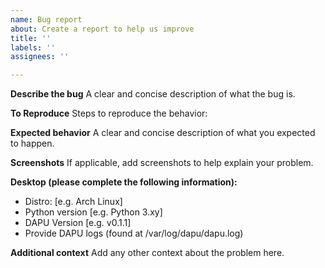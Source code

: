 ```yaml
---
name: Bug report
about: Create a report to help us improve
title: ''
labels: ''
assignees: ''

---
```


**Describe the bug**
A clear and concise description of what the bug is.

**To Reproduce**
Steps to reproduce the behavior:

**Expected behavior**
A clear and concise description of what you expected to happen.

**Screenshots**
If applicable, add screenshots to help explain your problem.

**Desktop (please complete the following information):**
 - Distro: [e.g. Arch Linux]
 - Python version [e.g. Python 3.xy]
 - DAPU Version [e.g. v0.1.1]
- Provide DAPU logs (found at /var/log/dapu/dapu.log)

**Additional context**
Add any other context about the problem here.
